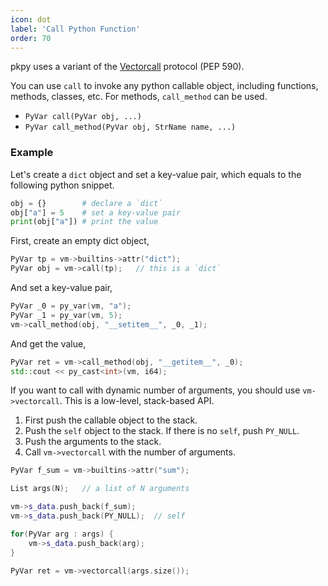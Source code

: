 ```yaml
---
icon: dot
label: 'Call Python Function'
order: 70
---
```


pkpy uses a variant of the [Vectorcall](https://peps.python.org/pep-0590/) protocol (PEP 590).

You can use `call` to invoke any python callable object,
including functions, methods, classes, etc.
For methods, `call_method` can be used.

+ `PyVar call(PyVar obj, ...)`
+ `PyVar call_method(PyVar obj, StrName name, ...)`

### Example

Let's create a `dict` object and set a key-value pair,
which equals to the following python snippet.

```python
obj = {}        # declare a `dict`
obj["a"] = 5    # set a key-value pair
print(obj["a"]) # print the value
```

First, create an empty dict object,

```cpp
PyVar tp = vm->builtins->attr("dict");
PyVar obj = vm->call(tp);	// this is a `dict`
```

And set a key-value pair,

```cpp
PyVar _0 = py_var(vm, "a");
PyVar _1 = py_var(vm, 5);
vm->call_method(obj, "__setitem__", _0, _1);
```

And get the value,

```cpp
PyVar ret = vm->call_method(obj, "__getitem__", _0);
std::cout << py_cast<int>(vm, i64);
```

If you want to call with dynamic number of arguments,
you should use `vm->vectorcall`. This is a low-level, stack-based API.

1. First push the callable object to the stack.
2. Push the `self` object to the stack. If there is no `self`, push `PY_NULL`.
3. Push the arguments to the stack.
4. Call `vm->vectorcall` with the number of arguments.

```cpp
PyVar f_sum = vm->builtins->attr("sum");

List args(N);   // a list of N arguments

vm->s_data.push_back(f_sum);
vm->s_data.push_back(PY_NULL);  // self

for(PyVar arg : args) {
    vm->s_data.push_back(arg);
}

PyVar ret = vm->vectorcall(args.size());
```

